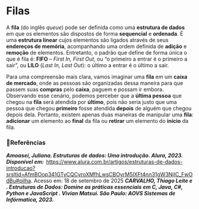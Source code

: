 
# Filas  

A **fila** (do inglês _queue_) pode ser definida como uma **estrutura de dados** em que os elementos são dispostos de forma **sequencial** e **ordenada**. É uma **estrutura linear** cujos elementos são ligados através de seus **endereços de memória**, acompanhando uma ordem definida de **adição** e **remoção** de elementos. Entretanto, o padrão que define de forma única o que é fila é: **FIFO** – _First In, First Out_, ou “o primeiro a entrar é o primeiro a sair”, ou **LILO** (_Last In, Last Out_): o último a entrar é o último a sair.

Para uma compreensão mais clara, vamos imaginar uma **fila** em um **caixa de mercado**, onde as pessoas são organizadas dessa maneira para que passem suas **compras** pelo **caixa**, paguem e possam ir embora. Observando esse cenário, podemos perceber que a **última pessoa** que chegou na **fila** será atendida por **último**, pois não seria justo que uma pessoa que chegou **primeiro** fosse atendida **depois** de alguém que chegou depois dela. Portanto, existem apenas duas maneiras de manipular uma **fila**: **adicionar** um elemento ao **final** da fila ou **retirar** um elemento do **início** da fila.

### 🔹Referências  

***Amoasei, Juliana. Estruturas de dados: Uma introdução. Alura, 2023. Disponível em:***  https://www.alura.com.br/artigos/estruturas-de-dados-introducao?srsltid=AfmBOop341GTyCQCyroXMfhLwsCBOyrM5lXFt4nn31gW3NjIC_FwOdBu#pilha. Acesso em: 18 de setembro de 2025
***CARVALHO, Thiago Leite e . Estruturas de Dados: Domine as práticas essenciais em C, Java, C#, Python e JavaScript . Vivian Matsui. São Paulo: AOVS Sistemas de Infórmatica, 2023.*** 

